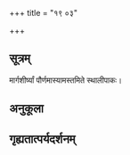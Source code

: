 +++
title = "१९ ०३"

+++
## सूत्रम्
मार्गशीर्ष्यां पौर्णमास्यामस्तमिते स्थालीपाकः।
## अनुकूला

## गृह्यतात्पर्यदर्शनम्

